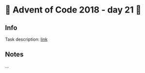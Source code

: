 # 🎄 Advent of Code 2018 - day 21 🎄

## Info

Task description: [link](https://adventofcode.com/2018/day/21)

## Notes

...